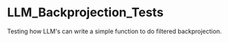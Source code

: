 # LLM_Backprojection_Tests
Testing how LLM's can write a simple function to do filtered backprojection.
